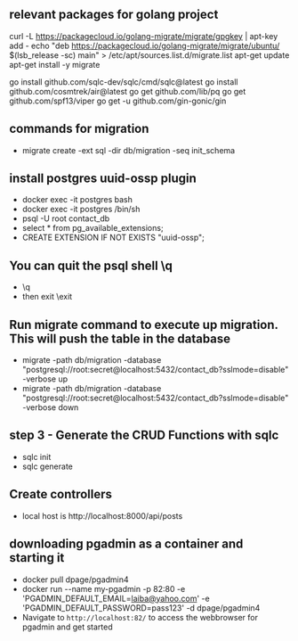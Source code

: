 ## relevant packages for golang project
curl -L https://packagecloud.io/golang-migrate/migrate/gpgkey | apt-key add -
echo "deb https://packagecloud.io/golang-migrate/migrate/ubuntu/ $(lsb_release -sc) main" > /etc/apt/sources.list.d/migrate.list
apt-get update
apt-get install -y migrate

go install github.com/sqlc-dev/sqlc/cmd/sqlc@latest
go install github.com/cosmtrek/air@latest
go get github.com/lib/pq
go get github.com/spf13/viper
go get -u github.com/gin-gonic/gin


## commands for migration
- migrate create -ext sql -dir db/migration -seq init_schema

## install postgres uuid-ossp plugin
- docker exec -it postgres bash
- docker exec -it postgres /bin/sh
- psql -U root contact_db
- select * from pg_available_extensions;
- CREATE EXTENSION IF NOT EXISTS  "uuid-ossp";

## You can quit the psql shell \q
- \q
- then exit \exit

## Run migrate command to execute up migration. This will push the table in the database
- migrate -path db/migration -database "postgresql://root:secret@localhost:5432/contact_db?sslmode=disable" -verbose up 
- migrate -path db/migration -database "postgresql://root:secret@localhost:5432/contact_db?sslmode=disable" -verbose down

## step 3 - Generate the CRUD Functions with sqlc
- sqlc init
- sqlc generate

## Create controllers
- local host is http://localhost:8000/api/posts

## downloading pgadmin as a container and starting it
- docker pull dpage/pgadmin4
- docker run --name my-pgadmin -p 82:80 -e 'PGADMIN_DEFAULT_EMAIL=laiba@yahoo.com' -e   'PGADMIN_DEFAULT_PASSWORD=pass123' -d dpage/pgadmin4
- Navigate to `http://localhost:82/` to access the webbrowser for pgadmin and get started
